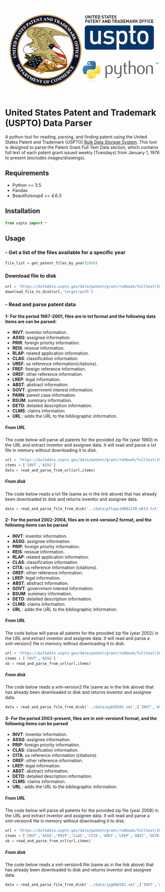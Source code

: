 <p align="start">
  <a href="https://www.uspto.gov/" target="_blank">
    <img src="./documentation/uspto.jpg" alt="Storyblok">
  </a>
</p>

# United States Patent and Trademark (USPTO) Data Parser

A python tool for reading, parsing, and finding patent using the United States Patent and Trademark (USPTO) [Bulk Data Storage System](https://bulkdata.uspto.gov/). This tool is designed to parse the Patent Grant Full Text Data section, which contains full text of each patent grant issued weekly (Tuesdays) from January 1, 1976 to present (excludes images/drawings).

## Requirements

- Python >= 3.5
- Pandas
- Beautifulsoup4 >= 4.6.3

## Installation
```python
from uspto import *
```
## Usage
### - Get a list of the files available for a specific year
```python
file_list = get_patent_files_by_year(2008)
```
### Download file to disk
```python
url = 'https://bulkdata.uspto.gov/data/patent/grant/redbook/fulltext/1999/pftaps19990406_wk14.zip'
download_file_to_disk(url,'target/path')
```
### - Read and parse patent data
#### 1- For the period 1967-2001, files are in txt format and the following data items are can be parsed:
* **INVT**: inventor information.
* **ASSG**: assignee information.
* **PRIR**: foreign priority information.
* **REIS**: reissue information.
* **RLAP**: related application information.
* **CLAS**: classification information.
* **UREF**: us reference information(citations).
* **FREF**: foreign reference information.
* **OREF**: other reference information.
* **LREP**: legal information.
* **ABST**: abstract information.
* **GOVT**: government interest information.
* **PARN**: parent case information.
* **BSUM**: summary information.
* **DETD**: detailed description information.
* **CLMS**: claims information.
* **URL** : adds the URL to the bibliographic information.

##### From URL
The code below will parse all patents for the provided zip file (year 1980) in the URL and extract inventor and assignee data. It will read and parse a txt file in memory without downloading it to disk.
```python
url = 'https://bulkdata.uspto.gov/data/patent/grant/redbook/fulltext/1980/pftaps19801230_wk53.zip'
items = ['INVT','ASSG']
data = read_and_parse_from_url(url,items)
```
##### From disk
 The code below reads a txt file (same as in the link above) that has already been downloaded to disk and returns inventor and assignee data.
```python
data = read_and_parse_file_from_disk('../data/pftaps19801230_wk53.txt',['INVT','ASSG'],'txt')
```

#### 2- For the period 2002-2004, files are in xml-version2 format, and the following items can be parsed
* **INVT**: inventor information.
* **ASSG**: assignee information.
* **PRIP**: foreign priority information.
* **REIS**: reissue information.
* **RLAP**: related application information.
* **CLAS**: classification information.
* **CITA**: us reference information (citations).
* **OREF**: other reference information.
* **LREP**: legal information.
* **ABST**: abstract information.
* **GOVT**: government interest information.
* **BSUM**: summary information.
* **DETD**: detailed description information.
* **CLMS**: claims information.
* **URL** : adds the URL to the bibliographic information.

##### From URL
The code below will parse all patents for the provided zip file (year 2002) in the URL and extract inventor and assignee data. It will read and parse a xml-version2 file in memory without downloading it to disk.
```python
url = 'https://bulkdata.uspto.gov/data/patent/grant/redbook/fulltext/2002/pg020101.zip'
items = ['INVT','ASSG']
xb = read_and_parse_from_url(url,items)
```
##### From disk
 The code below reads a xml-version2 file (same as in the link above) that has already been downloaded to disk and returns inventor and assignee data.
```python
data = read_and_parse_file_from_disk('../data/pg020101.xml',['INVT','ASSG'],'xml2')
```
#### 3-  For the period 2003-present, files are in xml-version4 format, and the following items can be parsed
* **INVT**: inventor information.
* **ASSG**: assignee information.
* **PRIP**: foreign priority information.
* **CLAS**: classification information.
* **CITA**: us reference information (citations).
* **OREF**: other reference information.
* **LREP**: legal information.
* **ABST**: abstract information.
* **DETD**: detailed description information.
* **CLMS**: claims information.
* **URL** : adds the URL to the bibliographic information.

##### From URL
The code below will parse all patents for the provided zip file (year 2008) in the URL and extract inventor and assignee data. It will read and parse a xml-version4 file in memory without downloading it to disk.
```python
url = 'https://bulkdata.uspto.gov/data/patent/grant/redbook/fulltext/2008/ipg080101.zip'
items = ['INVT','ASSG','PRIP','CLAS','CITA','OREF','LREP','ABST','DETD','CLMS','URL']
xb = read_and_parse_from_url(url,items)
```
##### From disk
The code below reads a xml-version4 file (same as in the link above) that has already been downloaded to disk and returns inventor and assignee data.
```python
data = read_and_parse_file_from_disk('../data/ipg080101.xml',['INVT','ASSG'],'xml4')
```


